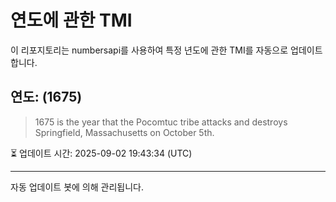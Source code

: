 
# 연도에 관한 TMI

이 리포지토리는 numbersapi를 사용하여 특정 년도에 관한 TMI를 자동으로 업데이트합니다.

## 연도: (1675)
> 1675 is the year that the Pocomtuc tribe attacks and destroys Springfield, Massachusetts on October 5th.

⏳ 업데이트 시간: 2025-09-02 19:43:34 (UTC)

---
자동 업데이트 봇에 의해 관리됩니다.
